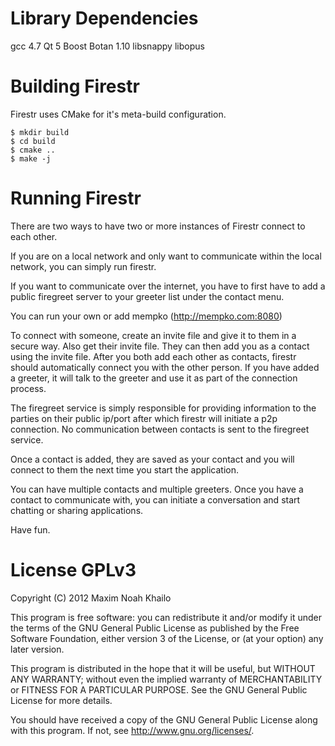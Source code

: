 Library Dependencies
===================================================================
gcc 4.7
Qt 5
Boost
Botan 1.10
libsnappy
libopus

Building Firestr
===================================================================

Firestr uses CMake for it's meta-build configuration.

    $ mkdir build
    $ cd build
    $ cmake ..
    $ make -j

Running Firestr
===================================================================

There are two ways to have two or more instances of Firestr connect
to each other. 

If you are on a local network and only want to communicate within 
the local network, you can simply run firestr.

If you want to communicate over the internet, you have to 
first have to add a public firegreet server to your greeter list
under the contact menu. 

You can run your own or add mempko (http://mempko.com:8080)

To connect with someone, create an invite file and give it to them in
a secure way. Also get their invite file. They can then add you as a 
contact using the invite file. After you both add each other as
contacts, firestr should automatically connect you with the other 
person. If you have added a greeter, it will talk to the greeter
and use it as part of the connection process.

The firegreet service is simply responsible for providing information
to the parties on their public ip/port after which firestr will 
initiate a p2p connection. No communication between contacts is sent
to the firegreet service.

Once a contact is added, they are saved as your contact and you will
connect to them the next time you start the application.

You can have multiple contacts and multiple greeters. Once you have
a contact to communicate with, you can initiate a conversation and start
chatting or sharing applications.

Have fun.

License GPLv3
===================================================================

Copyright (C) 2012  Maxim Noah Khailo
 
This program is free software: you can redistribute it and/or modify
it under the terms of the GNU General Public License as published by
the Free Software Foundation, either version 3 of the License, or
(at your option) any later version.
 
This program is distributed in the hope that it will be useful,
but WITHOUT ANY WARRANTY; without even the implied warranty of
MERCHANTABILITY or FITNESS FOR A PARTICULAR PURPOSE.  See the
GNU General Public License for more details.
 
You should have received a copy of the GNU General Public License
along with this program.  If not, see <http://www.gnu.org/licenses/>.


